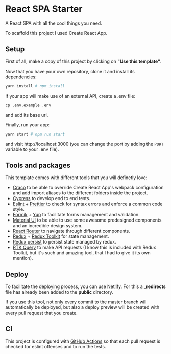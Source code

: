 # React SPA Starter

A React SPA with all the cool things you need.

To scaffold this project I used Create React App.

## Setup
First of all, make a copy of this project by clicking on **"Use this template"**.

Now that you have your own repository, clone it and install its dependencies:
```bash
yarn install # npm install
```

If your app will make use of an external API, create a .env file:
```
cp .env.example .env
```
and add its base url.

Finally, run your app:
```bash
yarn start # npm run start
```
and visit http://localhost:3000 (you can change the port by adding the `PORT` variable to your .env file).

## Tools and packages
This template comes with different tools that you will definetly love:
* [Craco](https://github.com/gsoft-inc/craco) to be able to override Create React App's webpack configuration and add import aliases to the different folders inside the project.
* [Cypress](https://www.cypress.io/) to develop end to end tests.
* [Eslint](https://eslint.org/) + [Prettier](https://prettier.io/) to check for syntax errors and enforce a common code style.
* [Formik](https://formik.org/) + [Yup](https://github.com/jquense/yup) to facilitate forms management and validation.
* [Material UI](https://mui.com/) to be able to use some awesome predesigned components and an incredible design system.
* [React Router](https://reactrouter.com/) to navigate through different components.
* [Redux](https://redux.js.org/) + [Redux Toolkit](https://redux-toolkit.js.org/) for state management.
* [Redux persist](https://github.com/rt2zz/redux-persist) to persist state managed by redux.
* [RTK Query](https://redux-toolkit.js.org/rtk-query/overview) to make API requests (I know this is included with Redux Toolkit, but it's such and amazing tool, that I had to give it its own mention).

## Deploy
To facilitate the deploying process, you can use [Netlify](https://www.netlify.com/). For this a **\_redirects** file has already been added to the **public** directory.

If you use this tool, not only every commit to the master branch will automatically be deployed, but also a deploy preview will be created with every pull request that you create.

## CI
This project is configured with [GitHub Actions](https://github.com/features/actions) so that each pull request is checked for eslint offenses and to run the tests.
